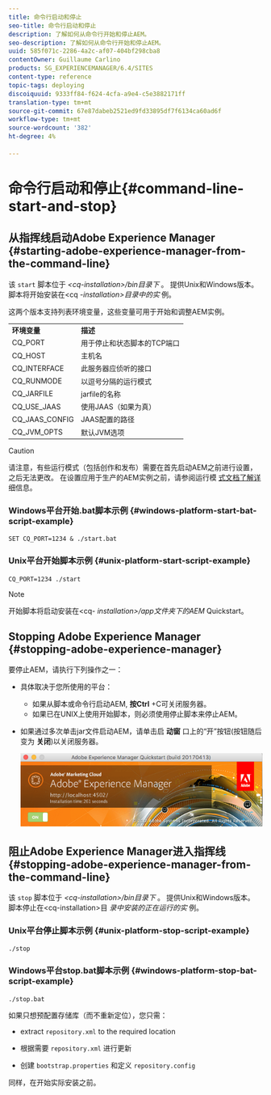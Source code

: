 ```yaml
---
title: 命令行启动和停止
seo-title: 命令行启动和停止
description: 了解如何从命令行开始和停止AEM。
seo-description: 了解如何从命令行开始和停止AEM。
uuid: 585f071c-2286-4a2c-af07-404bf298cba8
contentOwner: Guillaume Carlino
products: SG_EXPERIENCEMANAGER/6.4/SITES
content-type: reference
topic-tags: deploying
discoiquuid: 9333ff84-f624-4cfa-a9e4-c5e3882171ff
translation-type: tm+mt
source-git-commit: 67e87dabeb2521ed9fd33895df7f6134ca60ad6f
workflow-type: tm+mt
source-wordcount: '382'
ht-degree: 4%

---
```



# 命令行启动和停止{#command-line-start-and-stop}

## 从指挥线启动Adobe Experience Manager {#starting-adobe-experience-manager-from-the-command-line}

该 `start` 脚本位于 *&lt;cq-installation>/bin目录下* 。 提供Unix和Windows版本。 脚本将开始安装在&lt;cq *-installation>目录中的实* 例。

这两个版本支持列表环境变量，这些变量可用于开始和调整AEM实例。

<table> 
 <tbody> 
  <tr> 
   <td><strong>环境变量 </strong></td> 
   <td><strong>描述 </strong></td> 
  </tr> 
  <tr> 
   <td>CQ_PORT</td> 
   <td>用于停止和状态脚本的TCP端口<br /> </td> 
  </tr> 
  <tr> 
   <td>CQ_HOST</td> 
   <td>主机名<br /> </td> 
  </tr> 
  <tr> 
   <td>CQ_INTERFACE</td> 
   <td>此服务器应侦听的接口<br /> </td> 
  </tr> 
  <tr> 
   <td>CQ_RUNMODE</td> 
   <td>以逗号分隔的运行模式<br /> </td> 
  </tr> 
  <tr> 
   <td>CQ_JARFILE</td> 
   <td>jarfile的名称<br /> </td> 
  </tr> 
  <tr> 
   <td>CQ_USE_JAAS</td> 
   <td>使用JAAS（如果为真）<br /> </td> 
  </tr> 
  <tr> 
   <td>CQ_JAAS_CONFIG</td> 
   <td>JAAS配置的路径<br /> </td> 
  </tr> 
  <tr> 
   <td>CQ_JVM_OPTS</td> 
   <td>默认JVM选项<br /> </td> 
  </tr> 
 </tbody> 
</table>

>[!CAUTION]
>
>请注意，有些运行模式（包括创作和发布）需要在首先启动AEM之前进行设置，之后无法更改。 在设置应用于生产的AEM实例之前，请参阅运行模 [式文档了解详](/help/sites-deploying/configure-runmodes.md) 细信息。

### Windows平台开始.bat脚本示例 {#windows-platform-start-bat-script-example}

```shell
SET CQ_PORT=1234 & ./start.bat
```

### Unix平台开始脚本示例 {#unix-platform-start-script-example}

```shell
CQ_PORT=1234 ./start
```

>[!NOTE]
>
>开始脚本将启动安装在&lt;cq- *installation>/app文件夹下的AEM* Quickstart。

## Stopping Adobe Experience Manager {#stopping-adobe-experience-manager}

要停止AEM，请执行下列操作之一：

* 具体取决于您所使用的平台：

   * 如果从脚本或命令行启动AEM, **按Ctrl** +C可关闭服务器。
   * 如果已在UNIX上使用开始脚本，则必须使用停止脚本来停止AEM。

* 如果通过多次单击jar文件启动AEM，请单击启 **动窗** 口上的“开”按钮(按钮随后变为 **关闭**)以关闭服务器。

   ![chlimage_1-63](assets/chlimage_1-63.png)

## 阻止Adobe Experience Manager进入指挥线 {#stopping-adobe-experience-manager-from-the-command-line}

该 `stop` 脚本位于 *&lt;cq-installation>/bin目录下* 。 提供Unix和Windows版本。 脚本停止在&lt;cq-installation>目 *录中安装的正在运行的实* 例。

### Unix平台停止脚本示例 {#unix-platform-stop-script-example}

```shell
./stop
```

### Windows平台stop.bat脚本示例 {#windows-platform-stop-bat-script-example}

```shell
./stop.bat
```

如果只想预配置存储库（而不重新定位），您只需：

* extract `repository.xml` to the required location

* 根据需要 `repository.xml` 进行更新

* 创建 `bootstrap.properties` 和定义 `repository.config`

同样，在开始实际安装之前。
